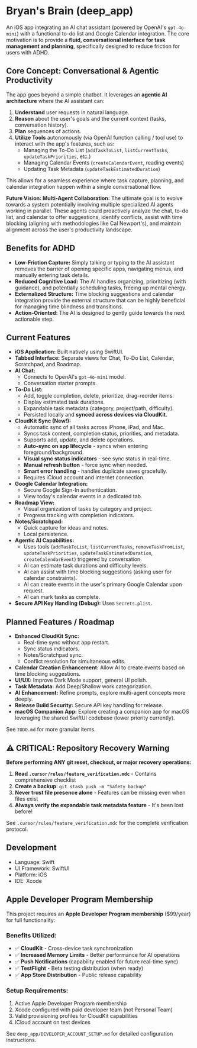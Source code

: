# Bryan's Brain (deep_app)

An iOS app integrating an AI chat assistant (powered by OpenAI's `gpt-4o-mini`) with a functional to-do list and Google Calendar integration. The core motivation is to provide a **fluid, conversational interface for task management and planning**, specifically designed to reduce friction for users with ADHD.

## Core Concept: Conversational & Agentic Productivity

The app goes beyond a simple chatbot. It leverages an **agentic AI architecture** where the AI assistant can:

1.  **Understand** user requests in natural language.
2.  **Reason** about the user's goals and the current context (tasks, conversation history).
3.  **Plan** sequences of actions.
4.  **Utilize Tools** autonomously (via OpenAI function calling / tool use) to interact with the app's features, such as:
    *   Managing the To-Do List (`addTaskToList`, `listCurrentTasks`, `updateTaskPriorities`, etc.)
    *   Managing Calendar Events (`createCalendarEvent`, reading events)
    *   Updating Task Metadata (`updateTaskEstimatedDuration`)

This allows for a seamless experience where task capture, planning, and calendar integration happen within a single conversational flow.

**Future Vision: Multi-Agent Collaboration:** The ultimate goal is to evolve towards a system potentially involving multiple specialized AI agents working in parallel. These agents could proactively analyze the chat, to-do list, and calendar to offer suggestions, identify conflicts, assist with time blocking (aligning with methodologies like Cal Newport's), and maintain alignment across the user's productivity landscape.

## Benefits for ADHD

*   **Low-Friction Capture:** Simply talking or typing to the AI assistant removes the barrier of opening specific apps, navigating menus, and manually entering task details.
*   **Reduced Cognitive Load:** The AI handles organizing, prioritizing (with guidance), and potentially scheduling tasks, freeing up mental energy.
*   **Externalized Structure:** Time blocking suggestions and calendar integration provide the external structure that can be highly beneficial for managing time blindness and transitions.
*   **Action-Oriented:** The AI is designed to gently guide towards the next actionable step.

## Current Features

*   **iOS Application:** Built natively using SwiftUI.
*   **Tabbed Interface:** Separate views for Chat, To-Do List, Calendar, Scratchpad, and Roadmap.
*   **AI Chat:**
    *   Connects to OpenAI's `gpt-4o-mini` model.
    *   Conversation starter prompts.
*   **To-Do List:**
    *   Add, toggle completion, delete, prioritize, drag-reorder items.
    *   Display estimated task durations.
    *   Expandable task metadata (category, project/path, difficulty).
    *   Persisted locally and **synced across devices via CloudKit**.
*   **CloudKit Sync (New!):**
    *   Automatic sync of all tasks across iPhone, iPad, and Mac.
    *   Syncs task content, completion status, priorities, and metadata.
    *   Supports add, update, and delete operations.
    *   **Auto-sync on app lifecycle** - syncs when entering foreground/background.
    *   **Visual sync status indicators** - see sync status in real-time.
    *   **Manual refresh button** - force sync when needed.
    *   **Smart error handling** - handles duplicate saves gracefully.
    *   Requires iCloud account and internet connection.
*   **Google Calendar Integration:**
    *   Secure Google Sign-In authentication.
    *   View today's calendar events in a dedicated tab.
*   **Roadmap View:**
    *   Visual organization of tasks by category and project.
    *   Progress tracking with completion indicators.
*   **Notes/Scratchpad:**
    *   Quick capture for ideas and notes.
    *   Local persistence.
*   **Agentic AI Capabilities:**
    *   Uses tools (`addTaskToList`, `listCurrentTasks`, `removeTaskFromList`, `updateTaskPriorities`, `updateTaskEstimatedDuration`, `createCalendarEvent`) triggered by conversation.
    *   AI can estimate task durations and difficulty levels.
    *   AI can assist with time blocking suggestions (asking user for calendar constraints).
    *   AI can create events in the user's primary Google Calendar upon request.
    *   AI can mark tasks as complete.
*   **Secure API Key Handling (Debug):** Uses `Secrets.plist`.

## Planned Features / Roadmap

*   **Enhanced CloudKit Sync:**
    *   Real-time sync without app restart.
    *   Sync status indicators.
    *   Notes/Scratchpad sync.
    *   Conflict resolution for simultaneous edits.
*   **Calendar Creation Enhancement:** Allow AI to create events based on time blocking suggestions.
*   **UI/UX:** Improve Dark Mode support, general UI polish.
*   **Task Metadata:** Add Deep/Shallow work categorization.
*   **AI Enhancement:** Refine prompts, explore multi-agent concepts more deeply.
*   **Release Build Security:** Secure API key handling for release.
*   **macOS Companion App:** Explore creating a companion app for macOS leveraging the shared SwiftUI codebase (lower priority currently).

See `TODO.md` for more granular items.

## ⚠️ CRITICAL: Repository Recovery Warning

**Before performing ANY git reset, checkout, or major recovery operations:**

1. **Read `.cursor/rules/feature_verification.mdc`** - Contains comprehensive checklist
2. **Create a backup**: `git stash push -m "Safety backup"`
3. **Never trust file presence alone** - Features can be missing even when files exist
4. **Always verify the expandable task metadata feature** - It's been lost before!

See `.cursor/rules/feature_verification.mdc` for the complete verification protocol.

## Development

*   Language: Swift
*   UI Framework: SwiftUI
*   Platform: iOS
*   IDE: Xcode 

## Apple Developer Program Membership

This project requires an **Apple Developer Program membership** ($99/year) for full functionality:

### Benefits Utilized:
- ✅ **CloudKit** - Cross-device task synchronization
- ✅ **Increased Memory Limits** - Better performance for AI operations
- ✅ **Push Notifications** (capability enabled for future real-time sync)
- ✅ **TestFlight** - Beta testing distribution (when ready)
- ✅ **App Store Distribution** - Public release capability

### Setup Requirements:
1. Active Apple Developer Program membership
2. Xcode configured with paid developer team (not Personal Team)
3. Valid provisioning profiles for CloudKit capabilities
4. iCloud account on test devices

See `deep_app/DEVELOPER_ACCOUNT_SETUP.md` for detailed configuration instructions. 